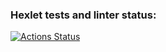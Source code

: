 ### Hexlet tests and linter status:
[![Actions Status](https://github.com/rxeight/layout-designer-project-56/workflows/hexlet-check/badge.svg)](https://github.com/rxeight/layout-designer-project-56/actions)